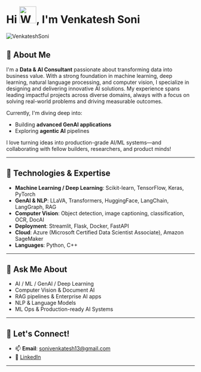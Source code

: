<h1 align="left">Hi <img src="https://raw.githubusercontent.com/nixin72/nixin72/master/wave.gif" 
         alt="Waving hand animated gif"
         height="45"
         width="45" />, I'm Venkatesh Soni</h1>
         
<p align="left"> <img src="https://komarev.com/ghpvc/?username=VenkateshSoni" alt="VenkateshSoni" /> </p>

## 🚀 About Me

I'm a **Data & AI Consultant** passionate about transforming data into business value. With a strong foundation in machine learning, deep learning, natural language processing, and computer vision, I specialize in designing and delivering innovative AI solutions. My experience spans leading impactful projects across diverse domains, always with a focus on solving real-world problems and driving measurable outcomes.

Currently, I'm diving deep into:
- Building **advanced GenAI applications**
- Exploring **agentic AI** pipelines

I love turning ideas into production-grade AI/ML systems—and collaborating with fellow builders, researchers, and product minds!

---

## 🔧 Technologies & Expertise

- **Machine Learning / Deep Learning**: Scikit-learn, TensorFlow, Keras, PyTorch
- **GenAI & NLP**: LLaVA, Transformers, HuggingFace, LangChain, LangGraph, RAG
- **Computer Vision**: Object detection, image captioning, classification, OCR, DocAI
- **Deployment**: Streamlit, Flask, Docker, FastAPI
- **Cloud**: Azure (Microsoft Certified Data Scientist Associate), Amazon SageMaker
- **Languages**: Python, C++

---

## 🧠 Ask Me About

- AI / ML / GenAI / Deep Learning
- Computer Vision & Document AI
- RAG pipelines & Enterprise AI apps
- NLP & Language Models
- ML Ops & Production-ready AI Systems
---

## 🤝 Let's Connect!

- 📫 **Email**: [sonivenkatesh13@gmail.com](mailto:sonivenkatesh13@gmail.com)  
- 💼 [LinkedIn](https://www.linkedin.com/in/venkateshsoni/)

---

<!--
**VenkateshSoni/VenkateshSoni** is a ✨ _special_ ✨ repository because its `README.md` (this file) appears on your GitHub profile.

Here are some ideas to get you started:

- 🔭 I’m currently working on ...
- 🌱 I’m currently learning ...
- 👯 I’m looking to collaborate on ...
- 🤔 I’m looking for help with ...
- 💬 Ask me about ...
- 📫 How to reach me: ...
- 😄 Pronouns: ...
- ⚡ Fun fact: ...
-->
